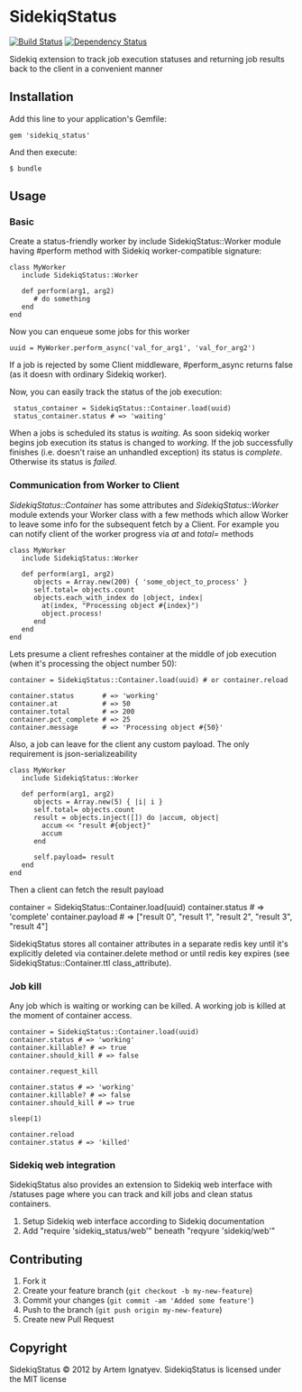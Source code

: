 # SidekiqStatus

[![Build Status](https://secure.travis-ci.org/cryo28/sidekiq_status.png)](http://travis-ci.org/cryo28/sidekiq_status)
[![Dependency Status](https://gemnasium.com/cryo28/sidekiq_status.png)](https://gemnasium.com/cryo28/sidekiq_status)

Sidekiq extension to track job execution statuses and returning job results back to the client in a convenient manner

## Installation

Add this line to your application's Gemfile:

    gem 'sidekiq_status'

And then execute:

    $ bundle

## Usage

### Basic

Create a status-friendly worker by include SidekiqStatus::Worker module having #perform method with Sidekiq worker-compatible signature:

    class MyWorker
       include SidekiqStatus::Worker

       def perform(arg1, arg2)
          # do something
       end
    end

Now you can enqueue some jobs for this worker

    uuid = MyWorker.perform_async('val_for_arg1', 'val_for_arg2')

If a job is rejected by some Client middleware, #perform_async returns false (as it doesn with ordinary Sidekiq worker).

Now, you can easily track the status of the job execution:

     status_container = SidekiqStatus::Container.load(uuid)
     status_container.status # => 'waiting'

When a jobs is scheduled its status is *waiting*. As soon sidekiq worker begins job execution its status is changed to *working*.
If the job successfully finishes (i.e. doesn't raise an unhandled exception) its status is *complete*. Otherwise its status is *failed*.

### Communication from Worker to Client

*SidekiqStatus::Container* has some attributes and *SidekiqStatus::Worker* module extends your Worker class with a few methods which allow Worker to leave
some info for the subsequent fetch by a Client. For example you can notify client of the worker progress via *at* and *total=* methods

    class MyWorker
       include SidekiqStatus::Worker

       def perform(arg1, arg2)
          objects = Array.new(200) { 'some_object_to_process' }
          self.total= objects.count
          objects.each_with_index do |object, index|
            at(index, "Processing object #{index}")
            object.process!
          end
       end
    end

Lets presume a client refreshes container at the middle of job execution (when it's processing the object number 50):

    container = SidekiqStatus::Container.load(uuid) # or container.reload

    container.status       # => 'working'
    container.at           # => 50
    container.total        # => 200
    container.pct_complete # => 25
    container.message      # => 'Processing object #{50}'

Also, a job can leave for the client any custom payload. The only requirement is json-serializeability

    class MyWorker
       include SidekiqStatus::Worker

       def perform(arg1, arg2)
          objects = Array.new(5) { |i| i }
          self.total= objects.count
          result = objects.inject([]) do |accum, object|
            accum << "result #{object}"
            accum
          end

          self.payload= result
       end
    end


Then a client can fetch the result payload

   container = SidekiqStatus::Container.load(uuid)
   container.status  # => 'complete'
   container.payload # => ["result 0", "result 1", "result 2", "result 3", "result 4"]

SidekiqStatus stores all container attributes in a separate redis key until it's explicitly deleted via container.delete method
or until redis key expires (see SidekiqStatus::Container.ttl class_attribute).

### Job kill

Any job which is waiting or working can be killed. A working job is killed at the moment of container access.

    container = SidekiqStatus::Container.load(uuid)
    container.status # => 'working'
    container.killable? # => true
    container.should_kill # => false

    container.request_kill

    container.status # => 'working'
    container.killable? # => false
    container.should_kill # => true

    sleep(1)

    container.reload
    container.status # => 'killed'

### Sidekiq web integration

SidekiqStatus also provides an extension to Sidekiq web interface with /statuses page where you can track and kill jobs
and clean status containers.

   1. Setup Sidekiq web interface according to Sidekiq documentation
   2. Add "require 'sidekiq_status/web'" beneath "reqyure 'sidekiq/web'"

## Contributing

1. Fork it
2. Create your feature branch (`git checkout -b my-new-feature`)
3. Commit your changes (`git commit -am 'Added some feature'`)
4. Push to the branch (`git push origin my-new-feature`)
5. Create new Pull Request


## Copyright

SidekiqStatus © 2012 by Artem Ignatyev. SidekiqStatus is licensed under the MIT license

